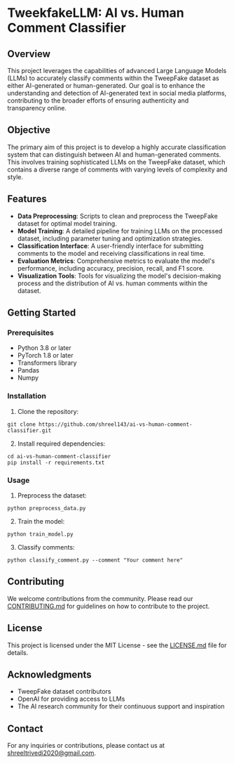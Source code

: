 # TweekfakeLLM: AI vs. Human Comment Classifier

## Overview
This project leverages the capabilities of advanced Large Language Models (LLMs) to accurately classify comments within the TweepFake dataset as either AI-generated or human-generated. Our goal is to enhance the understanding and detection of AI-generated text in social media platforms, contributing to the broader efforts of ensuring authenticity and transparency online.

## Objective
The primary aim of this project is to develop a highly accurate classification system that can distinguish between AI and human-generated comments. This involves training sophisticated LLMs on the TweepFake dataset, which contains a diverse range of comments with varying levels of complexity and style.

## Features
- **Data Preprocessing**: Scripts to clean and preprocess the TweepFake dataset for optimal model training.
- **Model Training**: A detailed pipeline for training LLMs on the processed dataset, including parameter tuning and optimization strategies.
- **Classification Interface**: A user-friendly interface for submitting comments to the model and receiving classifications in real time.
- **Evaluation Metrics**: Comprehensive metrics to evaluate the model's performance, including accuracy, precision, recall, and F1 score.
- **Visualization Tools**: Tools for visualizing the model's decision-making process and the distribution of AI vs. human comments within the dataset.

## Getting Started

### Prerequisites
- Python 3.8 or later
- PyTorch 1.8 or later
- Transformers library
- Pandas
- Numpy

### Installation
1. Clone the repository:
```
git clone https://github.com/shreel143/ai-vs-human-comment-classifier.git
```
2. Install required dependencies:
```
cd ai-vs-human-comment-classifier
pip install -r requirements.txt
```

### Usage
1. Preprocess the dataset:
```
python preprocess_data.py
```
2. Train the model:
```
python train_model.py
```
3. Classify comments:
```
python classify_comment.py --comment "Your comment here"
```

## Contributing
We welcome contributions from the community. Please read our [CONTRIBUTING.md](CONTRIBUTING.md) for guidelines on how to contribute to the project.

## License
This project is licensed under the MIT License - see the [LICENSE.md](LICENSE.md) file for details.

## Acknowledgments
- TweepFake dataset contributors
- OpenAI for providing access to LLMs
- The AI research community for their continuous support and inspiration

## Contact
For any inquiries or contributions, please contact us at shreeltrivedi2020@gmail.com.

